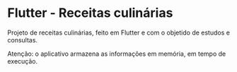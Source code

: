 # Flutter - Receitas culinárias

Projeto de receitas culinárias, feito em Flutter e com o objetido de estudos e consultas.

Atenção: o aplicativo armazena as informações em memória, em tempo de execução.